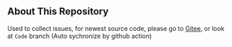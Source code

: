 ## About This Repository
Used to collect issues, for newest source code, please go to [Gitee](https://gitee.com/n1luik/k_multi_threadingK_multi_threading), or look at `Code` branch (Auto sychronize by github action)
